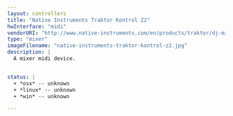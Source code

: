 ```yaml
---
layout: controllers
title: "Native Instruments Traktor Kontrol Z2"
hwInterface: "midi"
vendorURI: "http://www.native-instruments.com/en/products/traktor/dj-mixer/traktor-kontrol-z2/"
type: "mixer"
imageFilename: "native-instruments-traktor-kontrol-z2.jpg"
description: |
  A mixer midi device.


status: |
  + *osx* -- unknown
  + *linux* -- unknown
  + *win* -- unknown

---
```


